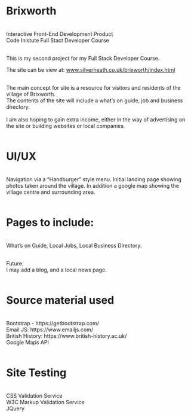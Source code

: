 # Brixworth
<br>
Interactive Front-End Development Product <br>
Code Inistute Full Stact Developer Course <br>

<br> This is my second project for my Full Stack Developer Course. <br>

The site can be view at: www.silverheath.co.uk/brixworth/index.html

<br>The main concept for site is a resource for visitors and residents of the village of Brixworth. <br> The contents of the site will include a what’s on guide, job and business directory. <br> <br>
I am also hoping to gain extra income, either in the way of advertising on the site or building websites or local companies. <br> <br>

# UI/UX
<br>Navigation via a “Handburger” style menu.
Initial landing page showing photos taken around the village. In addition a google map showing the village centre and surrounding area. <br> <br>

# Pages to include:
<br>What’s on Guide, Local Jobs, Local Business Directory. <br><br>

Future:
<br>I may add a blog, and a local news page. <br> <br>

# Source material used

<br>
Bootstrap - https://getbootstrap.com/ <br>
Email JS: https://www.emailjs.com/ <br>
British History: https://www.british-history.ac.uk/ <br>
Google Maps API <br><br>


# Site Testing 
<br>
CSS Validation Service <br>
W3C Markup Validation Service <br>
JQuery <br>

